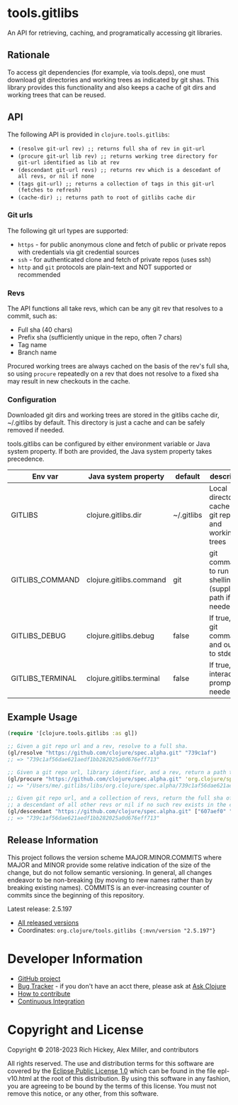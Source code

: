 tools.gitlibs
========================================

An API for retrieving, caching, and programatically accessing git libraries.

## Rationale

To access git dependencies (for example, via tools.deps), one must download git directories
and working trees as indicated by git shas. This library provides this functionality and also
keeps a cache of git dirs and working trees that can be reused.

## API

The following API is provided in `clojure.tools.gitlibs`:

* `(resolve git-url rev) ;; returns full sha of rev in git-url`
* `(procure git-url lib rev) ;; returns working tree directory for git-url identified as lib at rev`
* `(descendant git-url revs) ;; returns rev which is a descedant of all revs, or nil if none`
* `(tags git-url) ;; returns a collection of tags in this git-url (fetches to refresh)`
* `(cache-dir) ;; returns path to root of gitlibs cache dir`

### Git urls

The following git url types are supported:

* `https` - for public anonymous clone and fetch of public or private repos with credentials via git credential sources
* `ssh` - for authenticated clone and fetch of private repos (uses ssh)
* `http` and `git` protocols are plain-text and NOT supported or recommended

### Revs

The API functions all take revs, which can be any git rev that resolves to a commit, such as:

* Full sha (40 chars)
* Prefix sha (sufficiently unique in the repo, often 7 chars)
* Tag name
* Branch name

Procured working trees are always cached on the basis of the rev's full sha, so using `procure` 
repeatedly on a rev that does not resolve to a fixed sha may result in new checkouts in the cache.

### Configuration

Downloaded git dirs and working trees are stored in the gitlibs cache dir, ~/.gitlibs by default. This directory is just a cache and can be safely removed if needed.

tools.gitlibs can be configured by either environment variable or Java system property. If both are provided, the Java system property takes precedence.

| Env var | Java system property | default | description
| ------- | -------------------- | ------- | -----------
| GITLIBS | clojure.gitlibs.dir | ~/.gitlibs | Local directory cache for git repos and working trees |
| GITLIBS_COMMAND | clojure.gitlibs.command | git | git command to run when shelling out (supply full path if needed) |
| GITLIBS_DEBUG | clojure.gitlibs.debug | false | If true, print git commands and output to stderr |
| GITLIBS_TERMINAL | clojure.gitlibs.terminal | false | If true, interactively prompt if needed |

## Example Usage

```clojure
(require '[clojure.tools.gitlibs :as gl])

;; Given a git repo url and a rev, resolve to a full sha.
(gl/resolve "https://github.com/clojure/spec.alpha.git" "739c1af")
;; => "739c1af56dae621aedf1bb282025a0d676eff713"

;; Given a git repo url, library identifier, and a rev, return a path to the working tree
(gl/procure "https://github.com/clojure/spec.alpha.git" 'org.clojure/spec.alpha "739c1af")
;; => "/Users/me/.gitlibs/libs/org.clojure/spec.alpha/739c1af56dae621aedf1bb282025a0d676eff713"

;; Given git repo url, and a collection of revs, return the full sha of the one commit that is
;; a descendant of all other revs or nil if no such rev exists in the collection.
(gl/descendant "https://github.com/clojure/spec.alpha.git" ["607aef0" "739c1af"])
;; => "739c1af56dae621aedf1bb282025a0d676eff713"
```

## Release Information

This project follows the version scheme MAJOR.MINOR.COMMITS where MAJOR and MINOR provide some relative indication of the size of the change, but do not follow semantic versioning. In general, all changes endeavor to be non-breaking (by moving to new names rather than by breaking existing names). COMMITS is an ever-increasing counter of commits since the beginning of this repository.

Latest release: 2.5.197

* [All released versions](http://search.maven.org/#search%7Cgav%7C1%7Cg%3A%22org.clojure%22%20AND%20a%3A%22tools.gitlibs%22)
* Coordinates: `org.clojure/tools.gitlibs {:mvn/version "2.5.197"}`

# Developer Information

* [GitHub project](https://github.com/clojure/tools.gitlibs)
* [Bug Tracker](https://dev.clojure.org/jira/browse/TDEPS) - if you don't have an acct there, please ask at [Ask Clojure](https://ask.clojure.org)
* [How to contribute](https://clojure.org/dev/dev)
* [Continuous Integration](https://github.com/clojure/tools.gitlibs/actions/workflows/test.yml)

# Copyright and License

Copyright © 2018-2023 Rich Hickey, Alex Miller, and contributors

All rights reserved. The use and
distribution terms for this software are covered by the
[Eclipse Public License 1.0] which can be found in the file
epl-v10.html at the root of this distribution. By using this software
in any fashion, you are agreeing to be bound by the terms of this
license. You must not remove this notice, or any other, from this
software.

[Eclipse Public License 1.0]: https://opensource.org/license/epl-1-0/

